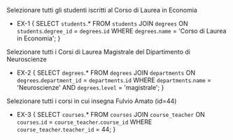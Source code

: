 Selezionare tutti gli studenti iscritti al Corso di Laurea in Economia
- EX-1 {
    SELECT `students`.*
    FROM `students`
    JOIN `degrees` ON `students`.`degree_id` = `degrees`.`id`
    WHERE `degrees`.`name` = 'Corso di Laurea in Economia'; 
}

Selezionare tutti i Corsi di Laurea Magistrale del Dipartimento di Neuroscienze
- EX-2 {
    SELECT `degrees`.*
    FROM `degrees`
    JOIN `departments` ON `degrees`.`department_id` = `departments`.`id`
    WHERE `departments`.`name` = 'Neuroscienze'
    AND `degrees`.`level` = 'magistrale';
}

Selezionare tutti i corsi in cui insegna Fulvio Amato (id=44)
- EX-3 {
    SELECT `courses`.*
    FROM `courses`
    JOIN `course_teacher` ON `courses`.`id` = `course_teacher`.`course_id`
    WHERE `course_teacher`.`teacher_id` = 44;
}